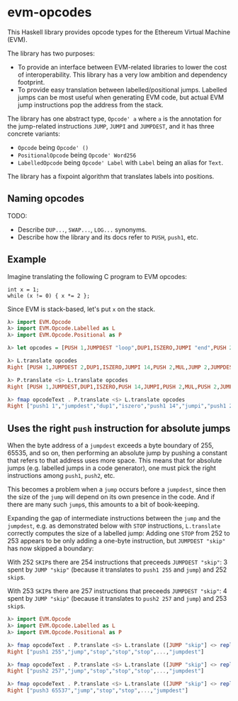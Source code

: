 # evm-opcodes

This Haskell library provides opcode types for the Ethereum Virtual Machine (EVM).

The library has two purposes:

 - To provide an interface between EVM-related libraries to lower the cost of
   interoperability. This library has a very low ambition and dependency footprint.
 - To provide easy translation between labelled/positional jumps. Labelled jumps
   can be most useful when generating EVM code, but actual EVM jump instructions
   pop the address from the stack.

The library has one abstract type, `Opcode' a` where `a` is the annotation for
the jump-related instructions `JUMP`, `JUMPI` and `JUMPDEST`, and it has three
concrete variants:

 - `Opcode` being `Opcode' ()`
 - `PositionalOpcode` being `Opcode' Word256`
 - `LabelledOpcode` being `Opcode' Label` with `Label` being an alias for `Text`.

The library has a fixpoint algorithm that translates labels into positions.

## Naming opcodes

TODO:
 - Describe `DUP...`, `SWAP...`, `LOG...` synonyms.
 - Describe how the library and its docs refer to `PUSH`, `push1`, etc.

## Example

Imagine translating the following C program to EVM opcodes:

```
int x = 1;
while (x != 0) { x *= 2 };
```

Since EVM is stack-based, let's put `x` on the stack.

```haskell
λ> import EVM.Opcode
λ> import EVM.Opcode.Labelled as L
λ> import EVM.Opcode.Positional as P

λ> let opcodes = [PUSH 1,JUMPDEST "loop",DUP1,ISZERO,JUMPI "end",PUSH 2,MUL,JUMP "loop",JUMPDEST "end"]

λ> L.translate opcodes
Right [PUSH 1,JUMPDEST 2,DUP1,ISZERO,JUMPI 14,PUSH 2,MUL,JUMP 2,JUMPDEST 14]

λ> P.translate <$> L.translate opcodes
Right [PUSH 1,JUMPDEST,DUP1,ISZERO,PUSH 14,JUMPI,PUSH 2,MUL,PUSH 2,JUMP,JUMPDEST]

λ> fmap opcodeText . P.translate <$> L.translate opcodes
Right ["push1 1","jumpdest","dup1","iszero","push1 14","jumpi","push1 2","mul","push1 2","jump","jumpdest"]
```

## Uses the right `push` instruction for absolute jumps

When the byte address of a `jumpdest` exceeds a byte boundary of 255, 65535,
and so on, then performing an absolute jump by pushing a constant that refers
to that address uses more space.  This means that for absolute jumps (e.g.
labelled jumps in a code generator), one must pick the right instructions among
`push1`, `push2`, etc.

This becomes a problem when a `jump` occurs before a `jumpdest`, since then the
size of the `jump` will depend on its own presence in the code. And if there
are many such `jump`s, this amounts to a bit of book-keeping.

Expanding the gap of intermediate instructions between the `jump` and the
`jumpdest`, e.g. as demonstrated below with `STOP` instructions, `L.translate`
correctly computes the size of a labelled jump: Adding one `STOP` from 252 to
253 appears to be only adding a one-byte instruction, but `JUMPDEST "skip"` has
now skipped a boundary:

With 252 `SKIP`s there are 254 instructions that preceeds `JUMPDEST "skip"`: 3
spent by `JUMP "skip"` (because it translates to `push1 255` and `jump`) and
252 `skip`s.

With 253 `SKIP`s there are 257 instructions that preceeds `JUMPDEST "skip"`: 4
spent by `JUMP "skip"` (because it translates to `push2 257` and `jump`) and
253 `skip`s.

```haskell
λ> import EVM.Opcode
λ> import EVM.Opcode.Labelled as L
λ> import EVM.Opcode.Positional as P

λ> fmap opcodeText . P.translate <$> L.translate ([JUMP "skip"] <> replicate 252 STOP <> [JUMPDEST "skip"])
Right ["push1 255","jump","stop","stop","stop",...,"jumpdest"]

λ> fmap opcodeText . P.translate <$> L.translate ([JUMP "skip"] <> replicate 253 STOP <> [JUMPDEST "skip"])
Right ["push2 257","jump","stop","stop","stop",...,"jumpdest"]

λ> fmap opcodeText . P.translate <$> L.translate ([JUMP "skip"] <> replicate 65532 STOP <> [JUMPDEST "skip"])
Right ["push3 65537","jump","stop","stop",...,"jumpdest"]
```
